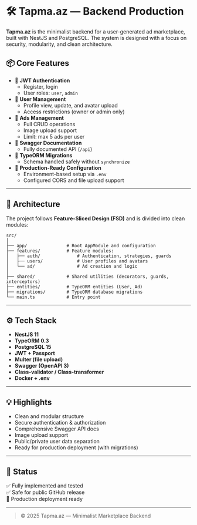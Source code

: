 # 🛠️ Tapma.az — Backend Production

**Tapma.az** is the minimalist backend for a user-generated ad marketplace, built with NestJS and PostgreSQL. The system is designed with a focus on security, modularity, and clean architecture.

## 📦 Core Features

- 🔐 **JWT Authentication**
  - Register, login
  - User roles: `user`, `admin`
- 👤 **User Management**
  - Profile view, update, and avatar upload
  - Access restrictions (owner or admin only)
- 📢 **Ads Management**
  - Full CRUD operations
  - Image upload support
  - Limit: max 5 ads per user
- 📄 **Swagger Documentation**
  - Fully documented API (`/api`)
- 🧱 **TypeORM Migrations**
  - Schema handled safely without `synchronize`
- 🚀 **Production-Ready Configuration**
  - Environment-based setup via `.env`
  - Configured CORS and file upload support

---

## 🧬 Architecture

The project follows **Feature-Sliced Design (FSD)** and is divided into clean modules:

```
src/
│
├── app/               # Root AppModule and configuration
├── features/          # Feature modules:
│   ├── auth/              # Authentication, strategies, guards
│   ├── users/             # User profiles and avatars
│   └── ad/                # Ad creation and logic
│
├── shared/            # Shared utilities (decorators, guards, interceptors)
├── entities/          # TypeORM entities (User, Ad)
├── migrations/        # TypeORM database migrations
└── main.ts            # Entry point
```

---

## ⚙️ Tech Stack

- **NestJS 11**
- **TypeORM 0.3**
- **PostgreSQL 15**
- **JWT + Passport**
- **Multer (file upload)**
- **Swagger (OpenAPI 3)**
- **Class-validator / Class-transformer**
- **Docker + .env**

---

## 💡 Highlights

- Clean and modular structure
- Secure authentication & authorization
- Comprehensive Swagger API docs
- Image upload support
- Public/private user data separation
- Ready for production deployment (with migrations)

---

## 📁 Status

✅ Fully implemented and tested  
✅ Safe for public GitHub release  
🚀 Production deployment ready

---

> © 2025 Tapma.az — Minimalist Marketplace Backend
